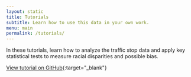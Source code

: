 ```yaml
---
layout: static
title: Tutorials
subtitle: Learn how to use this data in your own work.
menu: main
permalink: /tutorials/
---
```


In these tutorials, learn how to analyze the traffic stop data and apply key statistical tests to measure racial disparities and possible bias.

[View tutorial on GitHub](https://github.com/stanford-policylab/opp/blob/master/tutorial.Rmd){:target="_blank"}

